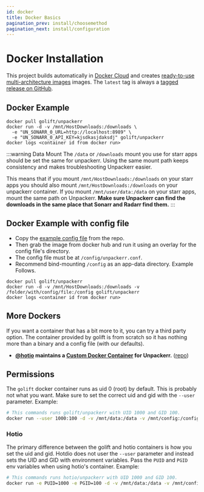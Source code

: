```yaml
---
id: docker
title: Docker Basics
pagination_prev: install/choosemethod
pagination_next: install/configuration
---
```


# Docker Installation

This project builds automatically in [Docker Cloud](https://hub.docker.com/r/golift/unpackerr) and creates
[ready-to-use multi-architecture images](https://hub.docker.com/r/golift/unpackerr/tags) images.
The `latest` tag is always a [tagged release on GitHub](https://github.com/Unpackerr/unpackerr/releases).

## Docker Example

```shell
docker pull golift/unpackerr
docker run -d -v /mnt/HostDownloads:/downloads \
  -e "UN_SONARR_0_URL=http://localhost:8989" \
  -e "UN_SONARR_0_API_KEY=kjsdkasjdaksdj" golift/unpackerr
docker logs <container id from docker run>
```

:::warning Data Mount
The `/data` or `/downloads` mount you use for starr apps should be set the same for unpackerr.
Using the same mount path keeps consistency and makes troubleshooting Unpackerr easier.

This means that if you mount `/mnt/HostDownloads:/downloads` on your starr apps you should
also mount `/mnt/HostDownloads:/downloads` on your unpackerr container. If you mount
`/mnt/user/data:/data` on your starr apps, mount the same path on Unpackerr.
**Make sure Unpackerr can find the downloads in the same place that Sonarr and Radarr find them.**
:::

## Docker Example with config file

- Copy the [example config file](https://github.com/Unpackerr/unpackerr/blob/main/examples/unpackerr.conf.example)
  from the repo.
- Then grab the image from docker hub and run it using an overlay for the config file's directory.
- The config file must be at `/config/unpackerr.conf`.
- Recommend bind-mounting `/config` as an app-data directory. Example Follows.

```shell
docker pull golift/unpackerr
docker run -d -v /mnt/HostDownloads:/downloads -v /folder/with/config/file:/config golift/unpackerr
docker logs <container id from docker run>
```

## More Dockers

 If you want a container that has a bit more to it, you can try a third party option.
 The container provided by golift is from scratch so it has nothing more than a binary
 and a config file (with our defaults).

- **[@hotio](https://github.com/hotio) maintains a
    [Custom Docker Container](https://hub.docker.com/r/hotio/unpackerr)
    for Unpackerr.** ([repo](https://github.com/hotio/unpackerr))

## Permissions

The `golift` docker container runs as uid 0 (root) by default. This is probably not what you want.
Make sure to set the correct uid and gid with the `--user` parameter. Example:

```bash
# This commands runs golift/unpackerr with UID 1000 and GID 100.
docker run --user 1000:100 -d -v /mnt/data:/data -v /mnt/config:/config golift/unpackerr
```

### Hotio

The primary difference between the golift and hotio containers is how you set the uid and gid.
Hotdio does not user the `--user` parameter and instead sets the UID and GID with environment variables.
Pass the `PUID` and `PGID` env variables when using hotio's container. Example:

```bash
# This commands runs hotio/unpackerr with UID 1000 and GID 100.
docker run -e PUID=1000 -e PGID=100 -d -v /mnt/data:/data -v /mnt/config:/config hotio/unpackerr
```
